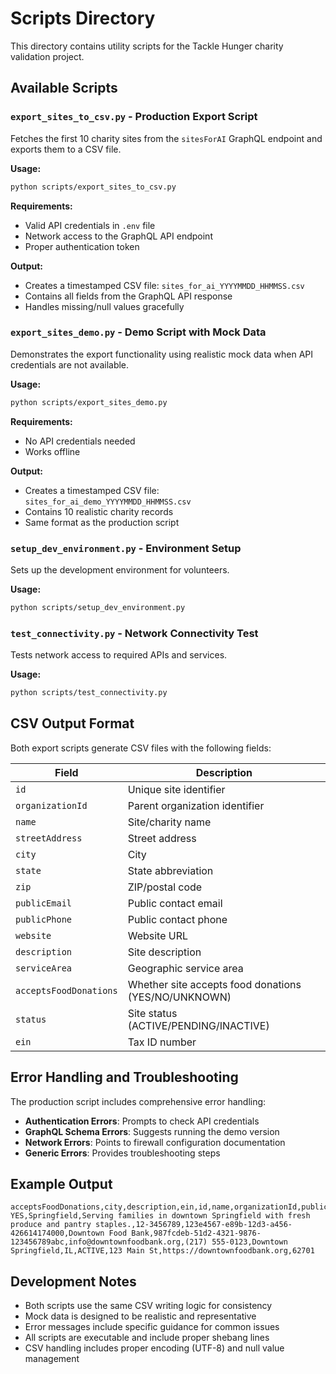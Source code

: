 # Scripts Directory

This directory contains utility scripts for the Tackle Hunger charity validation project.

## Available Scripts

### `export_sites_to_csv.py` - Production Export Script

Fetches the first 10 charity sites from the `sitesForAI` GraphQL endpoint and exports them to a CSV file.

**Usage:**
```bash
python scripts/export_sites_to_csv.py
```

**Requirements:**
- Valid API credentials in `.env` file
- Network access to the GraphQL API endpoint
- Proper authentication token

**Output:**
- Creates a timestamped CSV file: `sites_for_ai_YYYYMMDD_HHMMSS.csv`
- Contains all fields from the GraphQL API response
- Handles missing/null values gracefully

### `export_sites_demo.py` - Demo Script with Mock Data

Demonstrates the export functionality using realistic mock data when API credentials are not available.

**Usage:**
```bash
python scripts/export_sites_demo.py
```

**Requirements:**
- No API credentials needed
- Works offline

**Output:**
- Creates a timestamped CSV file: `sites_for_ai_demo_YYYYMMDD_HHMMSS.csv`
- Contains 10 realistic charity records
- Same format as the production script

### `setup_dev_environment.py` - Environment Setup

Sets up the development environment for volunteers.

**Usage:**
```bash
python scripts/setup_dev_environment.py
```

### `test_connectivity.py` - Network Connectivity Test

Tests network access to required APIs and services.

**Usage:**
```bash
python scripts/test_connectivity.py
```

## CSV Output Format

Both export scripts generate CSV files with the following fields:

| Field | Description |
|-------|-------------|
| `id` | Unique site identifier |
| `organizationId` | Parent organization identifier |
| `name` | Site/charity name |
| `streetAddress` | Street address |
| `city` | City |
| `state` | State abbreviation |
| `zip` | ZIP/postal code |
| `publicEmail` | Public contact email |
| `publicPhone` | Public contact phone |
| `website` | Website URL |
| `description` | Site description |
| `serviceArea` | Geographic service area |
| `acceptsFoodDonations` | Whether site accepts food donations (YES/NO/UNKNOWN) |
| `status` | Site status (ACTIVE/PENDING/INACTIVE) |
| `ein` | Tax ID number |

## Error Handling and Troubleshooting

The production script includes comprehensive error handling:

- **Authentication Errors**: Prompts to check API credentials
- **GraphQL Schema Errors**: Suggests running the demo version
- **Network Errors**: Points to firewall configuration documentation
- **Generic Errors**: Provides troubleshooting steps

## Example Output

```csv
acceptsFoodDonations,city,description,ein,id,name,organizationId,publicEmail,publicPhone,serviceArea,state,status,streetAddress,website,zip
YES,Springfield,Serving families in downtown Springfield with fresh produce and pantry staples.,12-3456789,123e4567-e89b-12d3-a456-426614174000,Downtown Food Bank,987fcdeb-51d2-4321-9876-123456789abc,info@downtownfoodbank.org,(217) 555-0123,Downtown Springfield,IL,ACTIVE,123 Main St,https://downtownfoodbank.org,62701
```

## Development Notes

- Both scripts use the same CSV writing logic for consistency
- Mock data is designed to be realistic and representative
- Error messages include specific guidance for common issues
- All scripts are executable and include proper shebang lines
- CSV handling includes proper encoding (UTF-8) and null value management